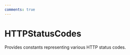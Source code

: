 ```yaml
---
comments: true
---
```

# HTTPStatusCodes

Provides constants representing various HTTP status codes. 

